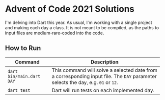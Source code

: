 # Advent of Code 2021 Solutions

I'm delving into Dart this year. As usual, I'm working with a single project and making each day a class. It is not meant to be compiled, as the paths to input files are medium-rare-coded into the code.

## How to Run

| Command                      | Description                                                                                                                                  |
| ---------------------------- | -------------------------------------------------------------------------------------------------------------------------------------------- |
| ```dart bin/main.dart DAY``` | This command will solve a selected date from a corresponding input file. The ```DAY``` parameter selects the day, e.g. ```01``` or ```12```. |
| ```dart test```              | Dart will run tests on each implemented day.                                                                                                 |